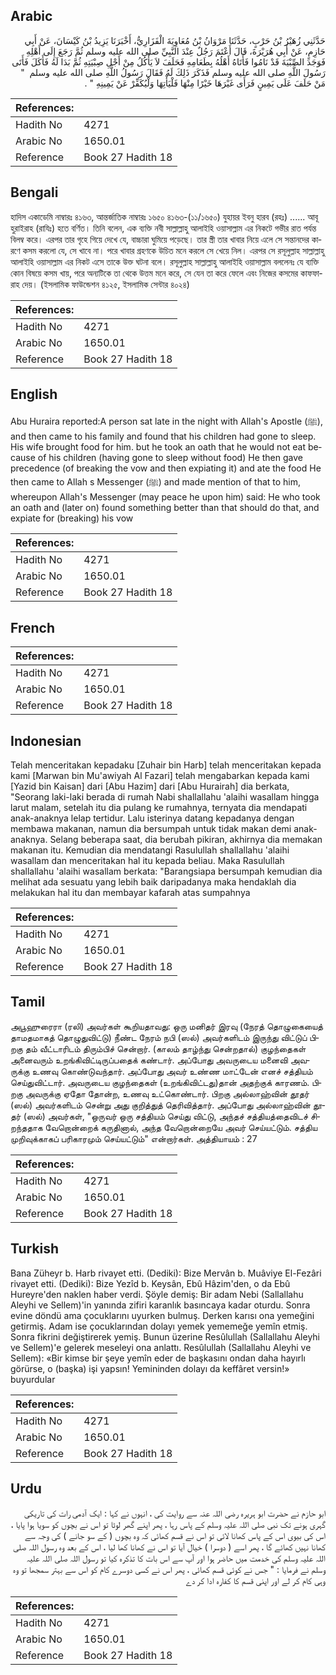 ## Arabic


<div dir="rtl" lang="ar" style={{fontSize:'larger',backgroundColor:'#f8f9fa',padding:20}}>
حَدَّثَنِي زُهَيْرُ بْنُ حَرْبٍ، حَدَّثَنَا مَرْوَانُ بْنُ مُعَاوِيَةَ الْفَزَارِيُّ، أَخْبَرَنَا يَزِيدُ بْنُ كَيْسَانَ، عَنْ أَبِي حَازِمٍ، عَنْ أَبِي هُرَيْرَةَ، قَالَ أَعْتَمَ رَجُلٌ عِنْدَ النَّبِيِّ صلى الله عليه وسلم ثُمَّ رَجَعَ إِلَى أَهْلِهِ فَوَجَدَ الصِّبْيَةَ قَدْ نَامُوا فَأَتَاهُ أَهْلُهُ بِطَعَامِهِ فَحَلَفَ لاَ يَأْكُلُ مِنْ أَجْلِ صِبْيَتِهِ ثُمَّ بَدَا لَهُ فَأَكَلَ فَأَتَى رَسُولَ اللَّهِ صلى الله عليه وسلم فَذَكَرَ ذَلِكَ لَهُ فَقَالَ رَسُولُ اللَّهِ صلى الله عليه وسلم ‏ "‏ مَنْ حَلَفَ عَلَى يَمِينٍ فَرَأَى غَيْرَهَا خَيْرًا مِنْهَا فَلْيَأْتِهَا وَلْيُكَفِّرْ عَنْ يَمِينِهِ ‏"‏ ‏.‏
</div>
<div style={{backgroundColor:'#f8f9fa',padding:20, marginBottom: 10}}><table> <thead> <tr> <th>References:</th> <th></th> </tr> </thead> <tbody><tr><td>Hadith No</td><td>4271</td></tr><tr><td>Arabic No</td><td>1650.01</td></tr><tr><td>Reference</td><td>Book 27 Hadith 18</td></tr></tbody></table></div>

## Bengali


<div dir="ltr" lang="bn" style={{fontSize:'larger',backgroundColor:'#f8f9fa',padding:20}}>
হাদিস একাডেমি নাম্বারঃ ৪১৬৩, আন্তর্জাতিক নাম্বারঃ ১৬৫০ ৪১৬৩-(১১/১৬৫০) যুহায়র ইবনু হারব (রহঃ) ...... আবূ হুরাইরাহ (রাযিঃ) হতে বর্ণিত। তিনি বলেন, এক ব্যক্তি নবী সাল্লাল্লাহু আলাইহি ওয়াসাল্লাম এর নিকটে গভীর রাত পর্যন্ত বিলম্ব করে। এরপর তার গৃহে গিয়ে দেখে যে, বাচ্চারা ঘুমিয়ে পড়েছে। তার স্ত্রী তার খাবার নিয়ে এলে সে সন্তানদের কারণে কসম করলো যে, সে খাবে না। পরে খাবার গ্রহণকে উচিত মনে করলে সে খেয়ে নিল। এরপর সে রসূলুল্লাহ সাল্লাল্লাহু আলাইহি ওয়াসাল্লাম এর নিকট এসে তাকে উক্ত ঘটনা বলে। রসূলুল্লাহ সাল্লাল্লাহু আলাইহি ওয়াসাল্লাম বললেনঃ যে ব্যক্তি কোন বিষয়ে কসম খায়, পরে অন্যটিকে তা থেকে উত্তম মনে করে, সে যেন তা করে ফেলে এবং নিজের কসমের কাফফারাহ দেয়। (ইসলামিক ফাউন্ডেশন ৪১২৫, ইসলামিক সেন্টার ৪০২৪)
</div>
<div style={{backgroundColor:'#f8f9fa',padding:20, marginBottom: 10}}><table> <thead> <tr> <th>References:</th> <th></th> </tr> </thead> <tbody><tr><td>Hadith No</td><td>4271</td></tr><tr><td>Arabic No</td><td>1650.01</td></tr><tr><td>Reference</td><td>Book 27 Hadith 18</td></tr></tbody></table></div>

## English


<div dir="ltr" lang="en" style={{fontSize:'larger',backgroundColor:'#f8f9fa',padding:20}}>
Abu Huraira reported:A person sat late in the night with Allah's Apostle (ﷺ), and then came to his family and found that his children had gone to sleep. His wife brought food for him. but he took an oath that he would not eat because of his children (having gone to sleep without food) He then gave precedence (of breaking the vow and then expiating it) and ate the food He then came to Allah s Messenger (ﷺ) and made mention of that to him, whereupon Allah's Messenger (may peace he upon him) said: He who took an oath and (later on) found something better than that should do that, and expiate for (breaking) his vow
</div>
<div style={{backgroundColor:'#f8f9fa',padding:20, marginBottom: 10}}><table> <thead> <tr> <th>References:</th> <th></th> </tr> </thead> <tbody><tr><td>Hadith No</td><td>4271</td></tr><tr><td>Arabic No</td><td>1650.01</td></tr><tr><td>Reference</td><td>Book 27 Hadith 18</td></tr></tbody></table></div>

## French


<div dir="ltr" lang="fr" style={{fontSize:'larger',backgroundColor:'#f8f9fa',padding:20}}>

</div>
<div style={{backgroundColor:'#f8f9fa',padding:20, marginBottom: 10}}><table> <thead> <tr> <th>References:</th> <th></th> </tr> </thead> <tbody><tr><td>Hadith No</td><td>4271</td></tr><tr><td>Arabic No</td><td>1650.01</td></tr><tr><td>Reference</td><td>Book 27 Hadith 18</td></tr></tbody></table></div>

## Indonesian


<div dir="ltr" lang="id" style={{fontSize:'larger',backgroundColor:'#f8f9fa',padding:20}}>
Telah menceritakan kepadaku [Zuhair bin Harb] telah menceritakan kepada kami [Marwan bin Mu'awiyah Al Fazari] telah mengabarkan kepada kami [Yazid bin Kaisan] dari [Abu Hazim] dari [Abu Hurairah] dia berkata, "Seorang laki-laki berada di rumah Nabi shallallahu 'alaihi wasallam hingga larut malam, setelah itu dia pulang ke rumahnya, ternyata dia mendapati anak-anaknya lelap tertidur. Lalu isterinya datang kepadanya dengan membawa makanan, namun dia bersumpah untuk tidak makan demi anak-anaknya. Selang beberapa saat, dia berubah pikiran, akhirnya dia memakan makanan itu. Kemudian dia mendatangi Rasulullah shallallahu 'alaihi wasallam dan menceritakan hal itu kepada beliau. Maka Rasulullah shallallahu 'alaihi wasallam berkata: "Barangsiapa bersumpah kemudian dia melihat ada sesuatu yang lebih baik daripadanya maka hendaklah dia melakukan hal itu dan membayar kafarah atas sumpahnya
</div>
<div style={{backgroundColor:'#f8f9fa',padding:20, marginBottom: 10}}><table> <thead> <tr> <th>References:</th> <th></th> </tr> </thead> <tbody><tr><td>Hadith No</td><td>4271</td></tr><tr><td>Arabic No</td><td>1650.01</td></tr><tr><td>Reference</td><td>Book 27 Hadith 18</td></tr></tbody></table></div>

## Tamil


<div dir="ltr" lang="ta" style={{fontSize:'larger',backgroundColor:'#f8f9fa',padding:20}}>
அபூஹுரைரா (ரலி) அவர்கள் கூறியதாவது: ஒரு மனிதர் இரவு (நேரத் தொழுகையைத் தாமதமாகத் தொழுதுவிட்டு) நீண்ட நேரம் நபி (ஸல்) அவர்களிடம் இருந்து விட்டுப் பிறகு தம் வீட்டாரிடம் திரும்பிச் சென்றார். (காலம் தாழ்ந்து சென்றதால்) குழந்தைகள் அனைவரும் உறங்கிவிட்டிருப்பதைக் கண்டார். அப்போது அவருடைய மனைவி அவருக்கு உணவு கொண்டுவந்தார். அப்போது அவர் உண்ண மாட்டேன் எனச் சத்தியம் செய்துவிட்டார். அவருடைய குழந்தைகள் (உறங்கிவிட்டது)தான் அதற்குக் காரணம். பிறகு அவருக்கு ஏதோ தோன்ற, உணவு உட்கொண்டார். பிறகு அல்லாஹ்வின் தூதர் (ஸல்) அவர்களிடம் சென்று அது குறித்துத் தெரிவித்தார். அப்போது அல்லாஹ்வின் தூதர் (ஸல்) அவர்கள், "ஒருவர் ஒரு சத்தியம் செய்து விட்டு, அந்தச் சத்தியத்தைவிடச் சிறந்ததாக வேறொன்றைக் கருதினால், அந்த வேறொன்றையே அவர் செய்யட்டும். சத்திய முறிவுக்காகப் பரிகாரமும் செய்யட்டும்" என்றார்கள். அத்தியாயம் : 27
</div>
<div style={{backgroundColor:'#f8f9fa',padding:20, marginBottom: 10}}><table> <thead> <tr> <th>References:</th> <th></th> </tr> </thead> <tbody><tr><td>Hadith No</td><td>4271</td></tr><tr><td>Arabic No</td><td>1650.01</td></tr><tr><td>Reference</td><td>Book 27 Hadith 18</td></tr></tbody></table></div>

## Turkish


<div dir="ltr" lang="tr" style={{fontSize:'larger',backgroundColor:'#f8f9fa',padding:20}}>
Bana Züheyr b. Harb rivayet etti. (Dediki): Bize Mervân b. Muâviye El-Fezâri rivayet etti. (Dediki): Bize Yezîd b. Keysân, Ebû Hâzim'den, o da Ebû Hureyre'den naklen haber verdi. Şöyle demiş: Bir adam Nebi (Sallallahu Aleyhi ve Sellem)'in yanında zifiri karanlık basıncaya kadar oturdu. Sonra evine döndü ama çocuklarını uyurken bulmuş. Derken karısı ona yemeğini getirmiş. Adam ise çocuklarından dolayı yemek yememeğe yemîn etmiş. Sonra fikrini değiştirerek yemiş. Bunun üzerine Resûlullah (Sallallahu Aleyhi ve Sellem)'e gelerek meseleyi ona anlattı. Resûlullah (Sallallahu Aleyhi ve Sellem): «Bir kimse bir şeye yemîn eder de başkasını ondan daha hayırlı görürse, o (başka) işi yapsın! Yemininden dolayı da keffâret versin!» buyurdular
</div>
<div style={{backgroundColor:'#f8f9fa',padding:20, marginBottom: 10}}><table> <thead> <tr> <th>References:</th> <th></th> </tr> </thead> <tbody><tr><td>Hadith No</td><td>4271</td></tr><tr><td>Arabic No</td><td>1650.01</td></tr><tr><td>Reference</td><td>Book 27 Hadith 18</td></tr></tbody></table></div>

## Urdu


<div dir="rtl" lang="ur" style={{fontSize:'larger',backgroundColor:'#f8f9fa',padding:20}}>
ابو حازم نے حضرت ابو ہریرہ رضی اللہ عنہ سے روایت کی ، انہوں نے کہا : ایک آدمی رات کی تاریکی گہری ہونے تک نبی صلی اللہ علیہ وسلم کے پاس رہا ، پھر اپنے گھر لوٹا تو اس نے بچوں کو سویا ہوا پایا ، اس کی بیوی اس کے پاس کھانا لائی تو اس نے قسم کھائی کہ وہ بچوں ( کے سو جانے ) کی وجہ سے کھانا نہیں کھائے گا ، پھر اسے ( دوسرا ) خیال آیا تو اس نے کھانا کھا لیا ، اس کے بعد وہ رسول اللہ صلی اللہ علیہ وسلم کی خدمت میں حاضر ہوا اور آپ سے اس بات کا تذکرہ کیا تو رسول اللہ صلی اللہ علیہ وسلم نے فرمایا : " جس نے کوئی قسم کھائی ، پھر اس نے کسی دوسرے کام کو اس سے بہتر سمجھا تو وہ وہی کام کر لے اور اپنی قسم کا کفارہ ادا کر دے
</div>
<div style={{backgroundColor:'#f8f9fa',padding:20, marginBottom: 10}}><table> <thead> <tr> <th>References:</th> <th></th> </tr> </thead> <tbody><tr><td>Hadith No</td><td>4271</td></tr><tr><td>Arabic No</td><td>1650.01</td></tr><tr><td>Reference</td><td>Book 27 Hadith 18</td></tr></tbody></table></div>